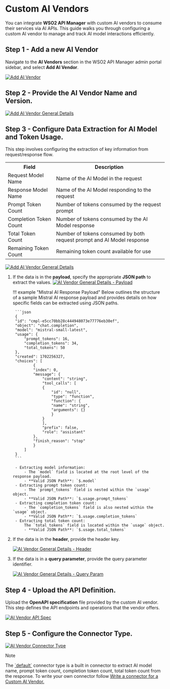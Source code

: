 # Custom AI Vendors

You can integrate **WSO2 API Manager** with custom AI vendors to consume their services via AI APIs. This guide walks you through configuring a custom AI vendor to manage and track AI model interactions efficiently.

## Step 1 - Add a new AI Vendor

Navigate to the **AI Vendors** section in the WSO2 API Manager admin portal sidebar, and select **Add AI Vendor**.

[![Add AI Vendor]({{base_path}}/assets/img/learn/ai-gateway/custom-ai-vendor/add-ai-vendor.png)]({{base_path}}/assets/img/learn/ai-gateway/custom-ai-vendor/add-ai-vendor.png)

## Step 2 - Provide the AI Vendor Name and Version.

[![Add AI Vendor General Details]({{base_path}}/assets/img/learn/ai-gateway/custom-ai-vendor/custom-ai-vendor-general-details.png)]({{base_path}}/assets/img/learn/ai-gateway/custom-ai-vendor/custom-ai-vendor-general-details.png)

## Step 3 - Configure Data Extraction for AI Model and Token Usage.

This step involves configuring the extraction of key information from request/response flow.

<table>
        <colgroup>
            <col />
            <col />
            <col />
        </colgroup>
        <tbody>
            <tr>
                <th colspan="2">Field</th>
                <th>Description</th>
            </tr>
            <tr>
                <td colspan="2">Request Model Name</td>
                <td>Name of the AI Model in the request</td>
            </tr>
            <tr>
                <td colspan="2">Response Model Name</td>
                <td>Name of the AI Model responding to the request</td>
            </tr>
            <tr>
                <td colspan="2">Prompt Token Count</td>
                <td>Number of tokens consumed by the request prompt</td>
            </tr>
            <tr>
                <td colspan="2">Completion Token Count</td>
                <td>Number of tokens consumed by the AI Model response</td>
            </tr>
            <tr>
                <td colspan="2">Total Token Count</td>
                <td>Number of tokens consumed by both request prompt and AI Model response</td>
            </tr>
            <tr>
                <td colspan="2">Remaining Token Count</td>
                <td>Remaining token count available for use</td>
            </tr>
        </tbody>
    </table>

[![Add AI Vendor General Details]({{base_path}}/assets/img/learn/ai-gateway/custom-ai-vendor/custom-ai-vendor-general-details-llm-configurations.png)]({{base_path}}/assets/img/learn/ai-gateway/custom-ai-vendor/custom-ai-vendor-general-details-llm-configurations.png)

1. If the data is in the **payload**, specify the appropriate **JSON path** to extract the values.
[![AI Vendor General Details - Payload]({{base_path}}/assets/img/learn/ai-gateway/custom-ai-vendor/custom-ai-vendor-general-details-llm-configurations-payload.png)]({{base_path}}/assets/img/learn/ai-gateway/custom-ai-vendor/custom-ai-vendor-general-details-llm-configurations-payload.png)

    !!! example "Mistral AI Response Payload"
        Below outlines the structure of a sample Mistral AI response payload and provides details on how specific fields can be extracted using JSON paths.

        ```json
        {
        "id": "cmpl-e5cc70bb28c444948073e77776eb30ef",
        "object": "chat.completion",
        "model": "mistral-small-latest",
        "usage": {
            "prompt_tokens": 16,
            "completion_tokens": 34,
            "total_tokens": 50
        },
        "created": 1702256327,
        "choices": [
                {
                "index": 0,
                "message": {
                    "content": "string",
                    "tool_calls": [
                    {
                        "id": "null",
                        "type": "function",
                        "function": {
                        "name": "string",
                        "arguments": {}
                        }
                    }
                    ],
                    "prefix": false,
                    "role": "assistant"
                },
                "finish_reason": "stop"
                }
            ]
        }
        ```

        - Extracting model information:
            - The `model` field is located at the root level of the response payload.
            - **Valid JSON Path**: `$.model`
        - Extracting prompt token count:
            - The `prompt_tokens` field is nested within the `usage` object.
            - **Valid JSON Path**: `$.usage.prompt_tokens`
        - Extracting completion token count:
            - The `completion_tokens` field is also nested within the `usage` object.
            - **Valid JSON Path**: `$.usage.completion_tokens`
        - Extracting total token count:
            The `total_tokens` field is located within the `usage` object.
            - **Valid JSON Path**: `$.usage.total_tokens`

2. If the data is in the **header**, provide the header key.

    [![AI Vendor General Details - Header]({{base_path}}/assets/img/learn/ai-gateway/custom-ai-vendor/custom-ai-vendor-general-details-llm-configurations-header.png)]({{base_path}}/assets/img/learn/ai-gateway/custom-ai-vendor/custom-ai-vendor-general-details-llm-configurations-header.png)

3. If the data is in a **query parameter**, provide the query parameter identifier.

    [![AI Vendor General Details - Query Param]({{base_path}}/assets/img/learn/ai-gateway/custom-ai-vendor/custom-ai-vendor-general-details-llm-configurations-queryparam.png)]({{base_path}}/assets/img/learn/ai-gateway/custom-ai-vendor/custom-ai-vendor-general-details-llm-configurations-queryparam.png)

## Step 4 - Upload the API Definition.

Upload the **OpenAPI specification** file provided by the custom AI vendor. This step defines the API endpoints and operations that the vendor offers.

[![AI Vendor API Spec]({{base_path}}/assets/img/learn/ai-gateway/custom-ai-vendor/custom-ai-vendor-openapi.png)]({{base_path}}/assets/img/learn/ai-gateway/custom-ai-vendor/custom-ai-vendor-openapi.png)

## Step 5 - Configure the Connector Type.

[![AI Vendor Connector Type]({{base_path}}/assets/img/learn/ai-gateway/custom-ai-vendor/custom-ai-vendor-connectortype.png)]({{base_path}}/assets/img/learn/ai-gateway/custom-ai-vendor/custom-ai-vendor-connectortype.png)

 <html><div class="admonition note">
 <p class="admonition-title">Note</p>
 <p>The <a href='https://github.com/wso2/carbon-apimgt/blob/master/components/apimgt/org.wso2.carbon.apimgt.api/src/main/java/org/wso2/carbon/apimgt/api/DefaultLLMProviderService.java'>`default`</a> connector type is a built in connector to extract AI model name, prompt token count, completion token count, total token count from the response.
 To write your own connector follow <a href='{{base_path}}/ai-gateway/ai-vendor-management/custom-ai-vendors/custom-connector'> 
 Write a connector for a Custom AI Vendor.</a></p>
 <p>
 </div>
 </html>
 
